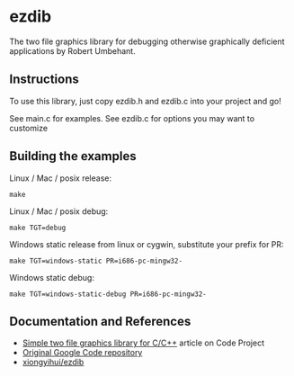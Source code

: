 # ezdib

The two file graphics library for debugging otherwise graphically deficient
applications by Robert Umbehant.

## Instructions

To use this library, just copy ezdib.h and ezdib.c 
into your project and go!

See main.c for examples.
See ezdib.c for options you may want to customize

## Building the examples

Linux / Mac / posix release:

`make`

Linux / Mac / posix debug:

`make TGT=debug`

Windows static release from linux or cygwin, 
substitute your prefix for PR:

`make TGT=windows-static PR=i686-pc-mingw32-`

Windows static debug:

`make TGT=windows-static-debug PR=i686-pc-mingw32-`

## Documentation and References

 * [Simple two file graphics library for C/C++](http://www.codeproject.com/Articles/363908/Simple-two-file-graphics-library-for-C-Cplusplus) article on Code Project
 * [Original Google Code repository](https://code.google.com/archive/p/ezdib/)
 * [xiongyihui/ezdib](https://github.com/xiongyihui/ezdib)
